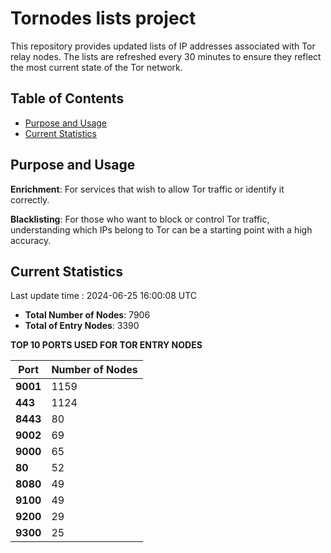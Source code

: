 # Tornodes lists project

This repository provides updated lists of IP addresses associated with Tor relay nodes. The lists are refreshed every 30 minutes to ensure they reflect the most current state of the Tor network.

## Table of Contents

- [Purpose and Usage](#purpose-and-usage)
- [Current Statistics](#current-statistics)


## Purpose and Usage

**Enrichment**: For services that wish to allow Tor traffic or identify it correctly.

**Blacklisting**: For those who want to block or control Tor traffic, understanding which IPs belong to Tor can be a starting point with a high accuracy.

## Current Statistics

Last update time : 2024-06-25 16:00:08 UTC

- **Total Number of Nodes**: 7906
- **Total of Entry Nodes**: 3390

**TOP 10 PORTS USED FOR TOR ENTRY NODES**

| **Port** | **Number of Nodes** |
|------|-----------------|
| **9001**   | 1159  |
| **443**   | 1124  |
| **8443**   | 80  |
| **9002**   | 69  |
| **9000**   | 65  |
| **80**   | 52  |
| **8080**   | 49  |
| **9100**   | 49  |
| **9200**   | 29  |
| **9300**   | 25  |

